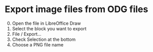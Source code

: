 # Export image files from ODG files

0. Open the file in LibreOffice Draw
1. Select the block you want to export
2. File / Export...
3. Check Selection at the bottom
4. Choose a PNG file name
